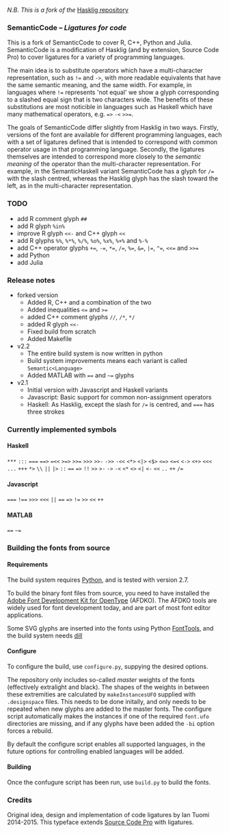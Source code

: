_N.B. This is a fork of the_ [Hasklig repository](https://github.com/i-tu/Hasklig)

### SemanticCode – _Ligatures for code_

This is a fork of SemanticCode to cover R, C++, Python and Julia. SemanticCode is a modification of Hasklig (and by extension, Source Code Pro) to cover ligatures for a variety of programming languages. 

The main idea is to substitute operators which have a multi-character representation, such as `!=` and `->`, with more readable equivalents that have the same semantic meaning, and the same width. 
For example, in languages where `!=` represents 'not equal' we show a glyph corresponding to a slashed equal sign that is two characters wide. 
The benefits of these substitutions are most noticible in languages such as Haskell which have many mathematical operators, e.g. `=>` `-<` `>>=`.

The goals of SemanticCode differ slightly from Hasklig in two ways. 
Firstly, versions of the font are available for different programming languages, each with a set of ligatures defined that is intended to correspond with common operator usage in that programming language. 
Secondly, the ligatures themselves are intended to correspond more closely to the _semantic meaning_ of the operator than the multi-character representation. 
For example, in the SemanticHaskell variant SemanticCode has a glyph for `/=` with the slash centred, whereas the Hasklig glyph has the slash toward the left, as in the multi-character representation.

### TODO

+ add R comment glyph `##`
+ add R glyph `%in%`
+ improve R glyph `<<-` and C++ glyph `<<`
+ add R glyphs `%%`, `%*%`, `%/%`, `%o%`, `%x%`, `%+%` and `%-%`
+ add C++ operator glyphs `+=`, `-=`, `*=`, `/=`, `%=`, `&=`, `|=`, `^=`, `<<=` and `>>=`
+ add Python
+ add Julia

### Release notes
+ forked version
    + Added R, C++ and a combination of the two
	+ Added inequalities `<=` and `>=`
	+ added C++ comment glyphs `//`, `/*`, `*/`
	+ added R glyph `<<-`
	+ Fixed build from scratch
	+ Added Makefile
+ v2.2
    + The entire build system is now written in python
    + Build system improvements means each variant is called `Semantic<Language>` 
    + Added MATLAB with `==` and `~=` glyphs
+ v2.1
    + Initial version with Javascript and Haskell variants
    + Javascript: Basic support for common non-assignment operators
    + Haskell: As Hasklig, except the slash for `/=` is centred, and `===` has three strokes

### Currently implemented symbols

#### Haskell
`***` `:::` `===` `==>` `=<<` `>=>` `>>=` `>>>` `>>-` `->>` `-<<`
`<*>` `<|>` `<$>` `<=>` `<=<` `<->` `<+>` `<<<` `...` `+++`
`*>` `\\` `||` `|>` `::` `==` `=>` `!!` `>>` `>-` `->` `-<` `<*`
`<>` `<|` `<-` `<<` `..` `++` `/=`

#### Javascript
`===` `!==` `>>>` `<<<` `||` `==` `=>` `!=` `>>` `<<` `++`

#### MATLAB
`==` `~=`

### Building the fonts from source

#### Requirements

The build system requires [Python](https://www.python.org/), and is tested with version 2.7.

To build the binary font files from source, you need to have installed the
[Adobe Font Development Kit for OpenType](http://www.adobe.com/devnet/opentype/afdko.html) (AFDKO). 
The AFDKO tools are widely used for font development today, and are part of most font
editor applications.

Some SVG glyphs are inserted into the fonts using Python [FontTools](https://pypi.python.org/pypi/FontTools), 
and the build system needs [dill](https://pypi.python.org/pypi/dill)

#### Configure

To configure the build, use `configure.py`, suppying the desired options.

The repository only includes so-called *master* weights of the fonts (effectively extralight and black).
The shapes of the weights in between these extremities are calculated by `makeInstancesUFO` supplied with 
`.designspace` files. This needs to be done initally, and only needs to be repeated when new glyphs are 
added to the master fonts. 
The configure script automatically makes the instances if one of the required `font.ufo` directories are 
missing, and if any glyphs have been added the `-bi` option forces a rebuild. 

By default the configure script enables all supported languages, in the future options for 
controlling enabled languages will be added.

#### Building

Once the confugure script has been run, use `build.py` to build the fonts.

### Credits
Original idea, design and implementation of code ligatures by Ian Tuomi 2014-2015. 
This typeface extends [Source Code Pro](https://github.com/adobe-fonts/source-code-pro) with ligatures.
